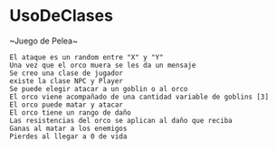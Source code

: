 # UsoDeClases

~Juego de Pelea~


	El ataque es un random entre "X" y "Y"
	Una vez que el orco muera se les da un mensaje
	Se creo una clase de jugador
	existe la clase NPC y Player
	Se puede elegir atacar a un goblin o al orco
	El orco viene acompañado de una cantidad variable de goblins [3]
	El orco puede matar y atacar
	El orco tiene un rango de daño
	Las resistencias del orco se aplican al daño que reciba
	Ganas al matar a los enemigos
	Pierdes al llegar a 0 de vida
